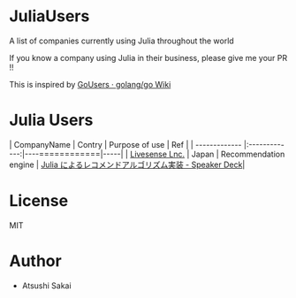 # JuliaUsers
A list of companies currently using Julia throughout the world

If you know a company using Julia in their business, please give me your PR !!

This is inspired by [GoUsers · golang/go Wiki](https://github.com/golang/go/wiki/GoUsers#japan)

# Julia Users

| CompanyName   | Contry        | Purpose of use | Ref  |
| ------------- |:-------------:|----============|-----|
| [Livesense Lnc.](https://www.livesense.co.jp/) | Japan			| Recommendation engine | [Julia によるレコメンドアルゴリズム実装 \- Speaker Deck](https://speakerdeck.com/livesense/julia-niyorurekomentoarukorisumushi-zhuang)|


# License

MIT

# Author

- Atsushi Sakai


